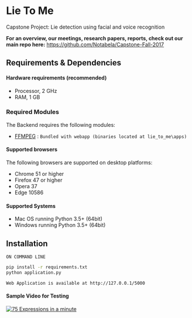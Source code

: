 # Lie To Me

Capstone Project: Lie detection using facial and voice recognition

**For an overview, our meetings, research papers, reports, check out our main repo here:** https://github.com/Notabela/Capstone-Fall-2017

## Requirements & Dependencies
#### Hardware requirements (recommended)
- Processor, 2 GHz
- RAM, 1 GB

### Required Modules
The Backend requires the following modules:
- [FFMPEG](http://ffmpeg.org/) : `Bundled with webapp (binaries located at lie_to_me\apps)`

#### Supported browsers
The following browsers are supported on desktop platforms:

- Chrome 51 or higher
- Firefox 47 or higher
- Opera 37
- Edge 10586

#### Supported Systems

- Mac OS running Python 3.5+ (64bit)
- Windows running Python 3.5+ (64bit)




## Installation
`ON COMMAND LINE`
```bash
pip install -r requirements.txt
python application.py
```


`Web Application is available at http://127.0.0.1/5000`

#### Sample Video for Testing

[![75 Expressions in a minute](https://img.youtube.com/vi/ypqQ_mJIU3M/0.jpg)](https://www.youtube.com/watch?v=ypqQ_mJIU3M "75 Facial Expressions in a minute")
